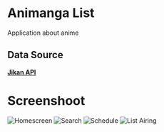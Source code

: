 # Animanga List
Application about anime

## Data Source
**[Jikan API](https://jikan.docs.apiary.io/)**

# Screenshoot
![Homescreen](https://user-images.githubusercontent.com/63697314/108325828-1d2b3400-71fc-11eb-95d2-744103c9f9ae.png)
![Search](https://user-images.githubusercontent.com/63697314/108325839-20bebb00-71fc-11eb-886e-26c03d7f162e.png)
![Schedule](https://user-images.githubusercontent.com/63697314/108325846-23211500-71fc-11eb-9181-52defc391520.png)
![List Airing](https://user-images.githubusercontent.com/63697314/108326083-67acb080-71fc-11eb-81ae-a81174276d8e.png)

